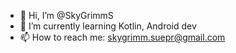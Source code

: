 - 👋 Hi, I’m @SkyGrimmS
- 🌱 I’m currently learning Kotlin, Android dev
- 📫 How to reach me: skygrimm.suepr@gmail.com
<!---
SkyGrimmS/SkyGrimmS is a ✨ special ✨ repository because its `README.md` (this file) appears on your GitHub profile.
You can click the Preview link to take a look at your changes.
--->
